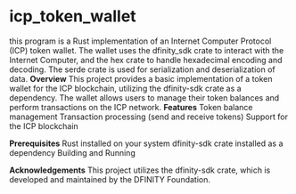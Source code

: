 # icp_token_wallet
 this program is a Rust implementation of an Internet Computer Protocol (ICP) token wallet. The wallet uses the dfinity_sdk crate to interact with the Internet Computer, and the hex crate to handle hexadecimal encoding and decoding. The serde crate is used for serialization and deserialization of data.
**Overview**
This project provides a basic implementation of a token wallet for the ICP blockchain, utilizing the dfinity-sdk crate as a dependency. The wallet allows users to manage their token balances and perform transactions on the ICP network.
**Features**
Token balance management
Transaction processing (send and receive tokens)
Support for the ICP blockchain

**Prerequisites**
Rust installed on your system
dfinity-sdk crate installed as a dependency
Building and Running

**Acknowledgements**
This project utilizes the dfinity-sdk crate, which is developed and maintained by the DFINITY Foundation.

